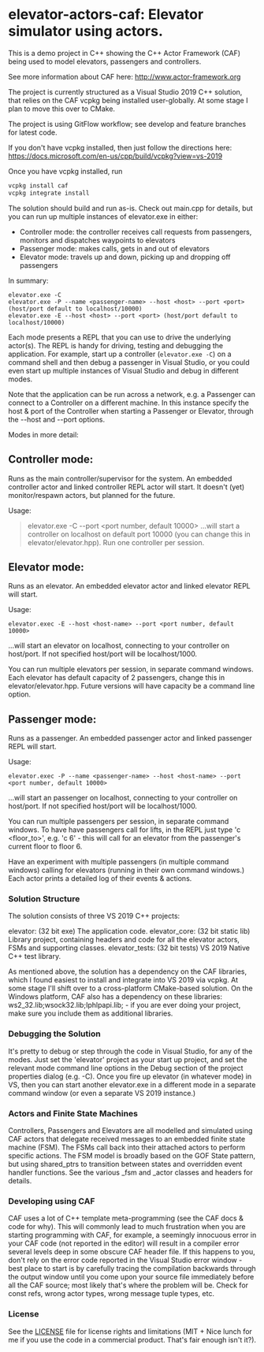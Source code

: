 # elevator-actors-caf: Elevator simulator using actors.

This is a demo project in C++ showing the C++ Actor Framework (CAF) being used to model elevators, passengers and controllers.

See more information about CAF here: http://www.actor-framework.org

The project is currently structured as a Visual Studio 2019 C++ solution, that relies on the CAF vcpkg being installed user-globally. At some stage I plan to move this over to CMake.

The project is using GitFlow workflow; see develop and feature branches for latest code.

If you don't have vcpkg installed, then just follow the directions here: https://docs.microsoft.com/en-us/cpp/build/vcpkg?view=vs-2019

Once you have vcpkg installed, run 

```sh
vcpkg install caf
vcpkg integrate install
```

The solution should build and run as-is. Check out main.cpp for details, but you can run up multiple instances of elevator.exe in either:

* Controller mode: the controller receives call requests from passengers, monitors and dispatches waypoints to elevators
* Passenger mode: makes calls, gets in and out of elevators
* Elevator mode: travels up and down, picking up and dropping off passengers

In summary:
```
elevator.exe -C
elevator.exe -P --name <passenger-name> --host <host> --port <port> (host/port default to localhost/10000)
elevator.exe -E --host <host> --port <port> (host/port default to localhost/10000)
```
Each mode presents a REPL that you can use to drive the underlying actor(s). The REPL is handy for driving, testing and debugging the application. For example, start up a controller (`elevator.exe -C`) on a command shell and then debug a passenger in Visual Studio, or you could even start up multiple instances of Visual Studio and debug in different modes.

Note that the application can be run across a network, e.g. a Passenger can connect to a Controller on a different machine. In this instance specify the host & port of the Controller when starting a Passenger or Elevator, through the --host and --port options. 

Modes in more detail:

Controller mode: 
----------------
Runs as the main controller/supervisor for the system. An embedded controller actor and linked controller REPL actor will start.
It doesn't (yet) monitor/respawn actors, but planned for the future. 

Usage:

> elevator.exe -C --port <port number, default 10000> 
...will start a controller on localhost on default port 10000 (you can change this in elevator/elevator.hpp). Run one controller per session.

Elevator mode: 
--------------
Runs as an elevator. An embedded elevator actor and linked elevator REPL will start.

Usage:
```
elevator.exec -E --host <host-name> --port <port number, default 10000>
```
...will start an elevator on localhost, connecting to your controller on host/port. If not specified host/port will be localhost/1000.

You can run multiple elevators per session, in separate command windows. Each elevator has default capacity of 2 passengers, 
change this in elevator/elevator.hpp. Future versions will have capacity be a command line option.

Passenger mode:
--------------
Runs as a passenger. An embedded passenger actor and linked passenger REPL will start.

Usage:
```
elevator.exec -P --name <passenger-name> --host <host-name> --port <port number, default 10000>
```
...will start an passenger on localhost, connecting to your controller on host/port. If not specified host/port will be localhost/1000.

You can run multiple passengers per session, in separate command windows. To have have passengers call for lifts, in the REPL just type 'c <floor_to>', 
e.g. 'c 6' - this will call for an elevator from the passenger's current floor to floor 6. 

Have an experiment with multiple passengers (in multiple command windows) calling for elevators (running in their own command windows.)
Each actor prints a detailed log of their events & actions.

### Solution Structure
The solution consists of three VS 2019 C++ projects:

elevator: (32 bit exe) The application code.
elevator_core: (32 bit static lib) Library project, containing headers and code for all the elevator actors, FSMs and supporting classes.
elevator_tests: (32 bit tests) VS 2019 Native C++ test library.

As mentioned above, the solution has a dependency on the CAF libraries, which I found easiest to install and integrate into VS 2019 via vcpkg. At some stage I'll shift over to a cross-platform CMake-based solution.
On the Windows platform, CAF also has a dependency on these libraries: ws2_32.lib;wsock32.lib;Iphlpapi.lib; - if you are ever doing your project, make sure you include them as additional libraries.

### Debugging the Solution
It's pretty to debug or step through the code in Visual Studio, for any of the modes. Just set the 'elevator' project as your start up project, and set the relevant mode command line options in the Debug section of the project properties dialog (e.g. -C).
Once you fire up elevator (in whatever mode) in VS, then you can start another elevator.exe in a different mode in a separate command window (or even a separate VS 2019 instance.)

### Actors and Finite State Machines
Controllers, Passengers and Elevators are all modelled and simulated using CAF actors that delegate received messages to an embedded finite state machine (FSM). The FSMs call back into their attached actors to perform specific actions. The FSM model is broadly based on the GOF State pattern, but using shared_ptrs to transition between states and overridden event handler functions. See the various _fsm and _actor classes and headers for details.

### Developing using CAF
CAF uses a lot of C++ template meta-programming (see the CAF docs & code for why). This will commonly lead to much frustration when you are starting programming with CAF, for example, a seemingly innocuous error in your CAF code (not reported in the editor) will result in a compiler error several levels deep in some obscure CAF header file. If this happens to you, don't rely on the error code reported in the Visual Studio error window - best place to start is by carefully tracing the compilation backwards through the output window until you come upon your source file immediately before all the CAF source; most likely that's where the problem will be.
Check for const refs, wrong actor types, wrong message tuple types, etc.

### License

See the [LICENSE](LICENSE.md) file for license rights and limitations (MIT + Nice lunch for me if you use the code in a commercial product. That's fair enough isn't it?).
